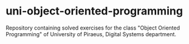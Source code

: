 # uni-object-oriented-programming
Repository containing solved exercises for the class "Object Oriented Programming" of University of Piraeus, Digital Systems department.

